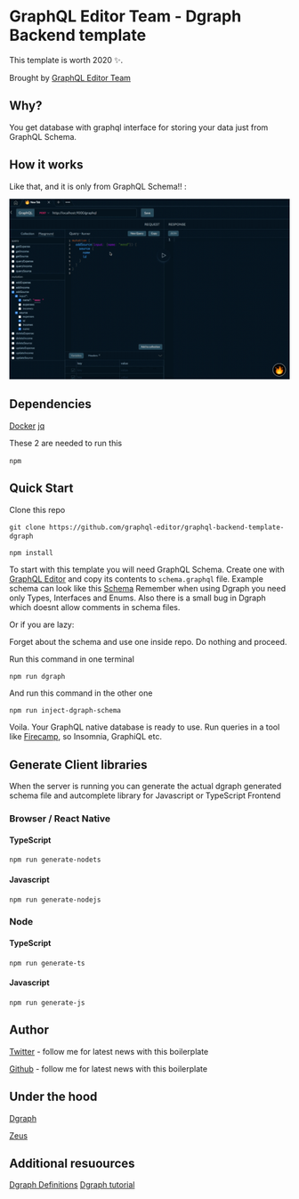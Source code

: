# GraphQL Editor Team - Dgraph Backend template

This template is worth 2020 ✨.

Brought by [GraphQL Editor Team](https://graphqleditor.com)

## Why?

You get database with graphql interface for storing your data just from GraphQL Schema. 

## How it works

Like that, and it is only from GraphQL Schema!! :

![](graphqldgraph.gif)

## Dependencies

[Docker](https://docs.docker.com/install/)
[jq](https://stedolan.github.io/jq/) 

These 2 are needed to run this

`npm`

## Quick Start

Clone this repo

```
git clone https://github.com/graphql-editor/graphql-backend-template-dgraph
```

```sh
npm install
```

To start with this template you will need GraphQL Schema. Create one with [GraphQL Editor](https://app.graphqleditor.com) and copy its contents to `schema.graphql` file. 
Example schema can look like this [Schema](https://app.graphqleditor.com/dgraph-testing/finance)
Remember when using Dgraph you need only Types, Interfaces and Enums. Also there is a small bug in Dgraph which doesnt allow comments in schema files.

Or if you are lazy:

Forget about the schema and use one inside repo. Do nothing and proceed.

Run this command in one terminal

```
npm run dgraph
```

And run this command in the other one

```
npm run inject-dgraph-schema
```

Voila. Your GraphQL native database is ready to use. Run queries in a tool like [Firecamp](https://firecamp.app), so Insomnia, GraphiQL etc.

## Generate Client libraries

When the server is running you can generate the actual dgraph generated schema file and autcomplete library for Javascript or TypeScript Frontend

### Browser / React Native

#### TypeScript
```
npm run generate-nodets
```

#### Javascript
```
npm run generate-nodejs
```


### Node

#### TypeScript
```
npm run generate-ts
```

#### Javascript
```
npm run generate-js
```

## Author

[Twitter](https://twitter.com/ACzemiel) - follow me for latest news with this boilerplate

[Github](https://github/aexol) - follow me for latest news with this boilerplate


## Under the hood

[Dgraph](https://dgraph.io/)

[Zeus](https://github.com/graphql-editor/graphql-zeus)

## Additional resuources

[Dgraph Definitions](https://app.graphqleditor.com/dgraph-testing/directives)
[Dgraph tutorial](https://blog.dgraph.io/post/building-native-graphql-database-dgraph/)